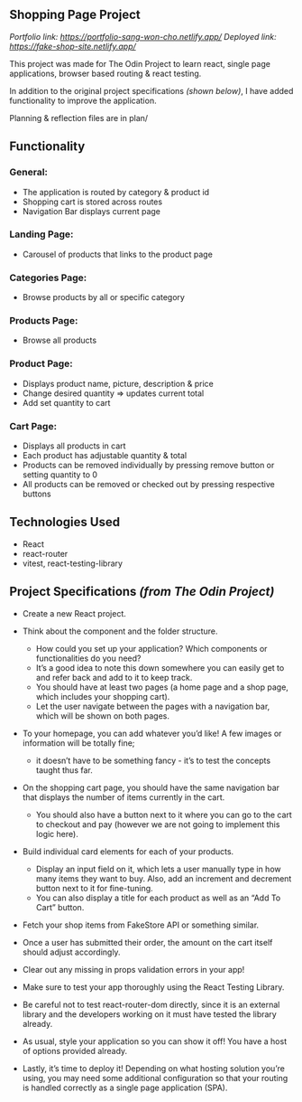 ## **Shopping Page Project**

_Portfolio link: https://portfolio-sang-won-cho.netlify.app/_
_Deployed link: https://fake-shop-site.netlify.app/_

This project was made for The Odin Project to learn react, single page applications, browser based routing & react testing.

In addition to the original project specifications _(shown below)_, I have added functionality to improve the application.

Planning & reflection files are in plan/

## **Functionality**

### General:

- The application is routed by category & product id
- Shopping cart is stored across routes
- Navigation Bar displays current page

### Landing Page:

- Carousel of products that links to the product page

### Categories Page:

- Browse products by all or specific category

### Products Page:

- Browse all products

### Product Page:

- Displays product name, picture, description & price
- Change desired quantity => updates current total
- Add set quantity to cart

### Cart Page:

- Displays all products in cart
- Each product has adjustable quantity & total
- Products can be removed individually by pressing remove button or setting quantity to 0
- All products can be removed or checked out by pressing respective buttons

## **Technologies Used**

- React
- react-router
- vitest, react-testing-library

## **Project Specifications** _(from The Odin Project)_

- Create a new React project.

- Think about the component and the folder structure.

  - How could you set up your application? Which components or functionalities do you need?
  - It’s a good idea to note this down somewhere you can easily get to and refer back and add to it to keep track.
  - You should have at least two pages (a home page and a shop page, which includes your shopping cart).
  - Let the user navigate between the pages with a navigation bar, which will be shown on both pages.

- To your homepage, you can add whatever you’d like! A few images or information will be totally fine;

  - it doesn’t have to be something fancy - it’s to test the concepts taught thus far.

- On the shopping cart page, you should have the same navigation bar that displays the number of items currently in the cart.

  - You should also have a button next to it where you can go to the cart to checkout and pay (however we are not going to implement this logic here).

- Build individual card elements for each of your products.

  - Display an input field on it, which lets a user manually type in how many items they want to buy. Also, add an increment and decrement button next to it for fine-tuning.
  - You can also display a title for each product as well as an “Add To Cart” button.

- Fetch your shop items from FakeStore API or something similar.
- Once a user has submitted their order, the amount on the cart itself should adjust accordingly.
- Clear out any missing in props validation errors in your app!
- Make sure to test your app thoroughly using the React Testing Library.
- Be careful not to test react-router-dom directly, since it is an external library and the developers working on it must have tested the library already.
- As usual, style your application so you can show it off! You have a host of options provided already.
- Lastly, it’s time to deploy it! Depending on what hosting solution you’re using, you may need some additional configuration so that your routing is handled correctly as a single page application (SPA).
